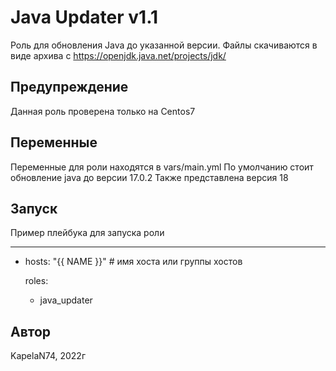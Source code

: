 Java Updater v1.1
=========

Роль для обновления Java до указанной версии.
Файлы скачиваются в виде архива с https://openjdk.java.net/projects/jdk/

Предупреждение
------------

Данная роль проверена только на Centos7

Переменные
--------------

Переменные для роли находятся в vars/main.yml 
По умолчанию стоит обновление java до версии 17.0.2
Также представлена версия 18

Запуск
----------------

Пример плейбука для запуска роли

---
- hosts: "{{ NAME }}"  # имя хоста или группы хостов

  roles:
    - java_updater


Автор
------------------

KapelaN74, 2022г
